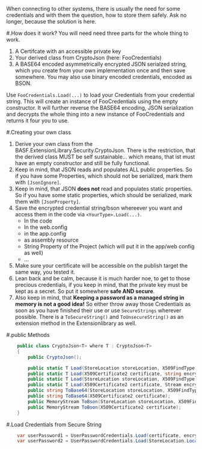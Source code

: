 When connecting to other systems, there is usually the need for some credentials and with them the question, how to store them safely.
Ask no longer, because the solution is here.

#.How does it work?
You will need need three parts for the whole thing to work.

1. A Certifcate with an accessible private key
2. Your derived class from CryptoJson (here: FooCredentials)
3. A BASE64 encoded asymmetrically encrypted JSON serialzed string, which you create from your own implementation once and then save somewhere.
You may also use binary encoded credentials, encoded as BSON.

Use `FooCredentials.Load(...)` to load your Credentials from your credential string.
This will create an instance of FooCredentials using the empty constructor.
It will further reverse the BASE64 encoding, JSON serialization and decrypts the whole thing into a new instance of FooCredentials and returns it four you to use.

#.Creating your own class
1) Derive your own class from the BASF.ExtensionLibrary.Security.CryptoJson<YourType>. 
There is the restriction, that the derived class MUST be self sustainable... which means, that ist must have an empty constructor and still be fully functional.
2) Keep in mind, that JSON reads and populates ALL public properties. So if you have some Properties, which should not be serialized, mark them with `[JsonIgnore]`.
3) Keep in mind, that JSON **does not** read and populates static properties. So if you have some static properties, which should be serialized, mark them with `[JsonProperty]`.
4) Save the encrypted credential string/bson whereever you want and access them in the code via `<YourType>.Load(...)`. 
    - In the code 
    - In the web.config
    - in the app.config
    - as assembly resource
    - String Property of the Project (which will put it in the app/web config as well)
    - ...
5) Make sure your certificate will be accessible on the publish target the same way, you tested it.
6) Lean back and be calm, because it is much harder noe, to get to those precious credentials, if you keep in mind, that the private key must be kept as a secret. So put it somewhere **safe AND secure**.
7) Also keep in mind, that **Keeping a password as a managed string in memory is not a good idea!** So either throw away those Credentials as soon as you have finished their use or use `SecureStrings` wherever possible.
There is a `ToSecureString()` and `ToUnsecureString()` as an extension method in the Extensionlibrary as well.

#.public Methods
~~~csharp
    public class CryptoJson<T> where T : CryptoJson<T>
    {
        public CryptoJson();

        public static T Load(StoreLocation storeLocation, X509FindType x509FindType, object findValue, string encryptedData);
        public static T Load(X509Certificate2 certificate, string encryptedData);
        public static T Load(StoreLocation storeLocation, X509FindType x509FindType, object findValue, Stream encryptedData);
        public static T Load(X509Certificate2 certificate, Stream encryptedData);
        public string ToBase64(StoreLocation storeLocation, X509FindType x509FindType, object findValue);
        public string ToBase64(X509Certificate2 certificate);
        public MemoryStream ToBson(StoreLocation storeLocation, X509FindType x509FindType, object findValue);
        public MemoryStream ToBson(X509Certificate2 certificate);
    }
~~~
#.Load Credentials from Secure String
~~~csharp
    var userPassword1 = UserPasswordCredentials.Load(certificate, encryptedData); //or  
    var userPassword2 = UserPasswordCredentials.Load(StoreLocation.LocalMachine,X509FindType.FindByThumbprint, "thumbPrintOfCert", encryptedData);
~~~
